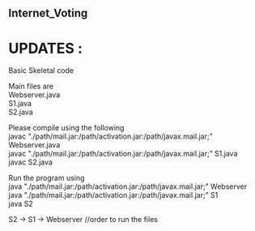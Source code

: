 ## Internet_Voting

# UPDATES : 
  Basic Skeletal code 
  
  Main files are <br />
    Webserver.java <br />
    S1.java <br />
    S2.java
    
  Please compile using the following <br />
    javac "./path/mail.jar:/path/activation.jar:/path/javax.mail.jar;" Webserver.java <br />
    javac "./path/mail.jar:/path/activation.jar:/path/javax.mail.jar;" S1.java <br />
    javac S2.java <br />
    
  Run the program using <br />
    java "./path/mail.jar:/path/activation.jar:/path/javax.mail.jar;" Webserver <br />
    java "./path/mail.jar:/path/activation.jar:/path/javax.mail.jar;" S1 <br />
    java S2


S2 -> S1 -> Webserver //order to run the files
